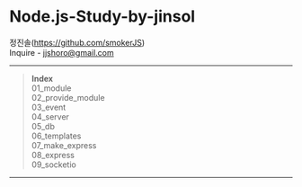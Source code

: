 

**Node.js-Study-by-jinsol**
===============
정진솔(https://github.com/smokerJS)<br>
Inquire - jjshoro@gmail.com<br>

---------------------------------------


>**Index**<br>
>01_module<br>
>02_provide_module<br>
>03_event<br>
>04_server<br>
>05_db<br>
>06_templates<br>
>07_make_express<br>
>08_express<br>
>09_socketio<br>
>
---------------------------------------